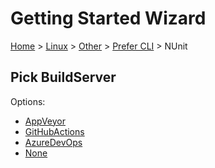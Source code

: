 <!--
GENERATED FILE - DO NOT EDIT
This file was generated by [MarkdownSnippets](https://github.com/SimonCropp/MarkdownSnippets).
Source File: /docs/mdsource/wiz/Linux_Other_Cli_NUnit.source.md
To change this file edit the source file and then run MarkdownSnippets.
-->

# Getting Started Wizard

[Home](/docs/wiz/readme.md) > [Linux](Linux.md) > [Other](Linux_Other.md) > [Prefer CLI](Linux_Other_Cli.md) > NUnit

## Pick BuildServer

Options:
 * [AppVeyor](Linux_Other_Cli_NUnit_AppVeyor.md)
 * [GitHubActions](Linux_Other_Cli_NUnit_GitHubActions.md)
 * [AzureDevOps](Linux_Other_Cli_NUnit_AzureDevOps.md)
 * [None](Linux_Other_Cli_NUnit_None.md)
